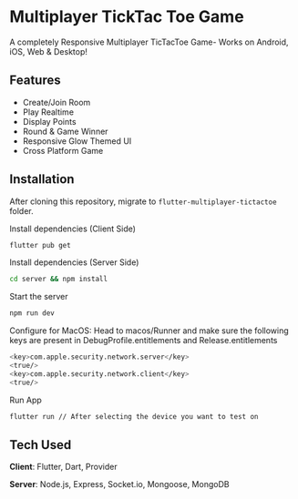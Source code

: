 # Multiplayer TickTac Toe Game

A completely Responsive Multiplayer TicTacToe Game- Works on Android, iOS, Web & Desktop!

## Features

- Create/Join Room
- Play Realtime
- Display Points
- Round & Game Winner
- Responsive Glow Themed UI
- Cross Platform Game

## Installation
After cloning this repository, migrate to ```flutter-multiplayer-tictactoe``` folder.

Install dependencies (Client Side)
```bash
flutter pub get
```

Install dependencies (Server Side)

```bash
cd server && npm install
```

Start the server

```bash
npm run dev
```

Configure for MacOS:
Head to macos/Runner and make sure the following keys are present in DebugProfile.entitlements and Release.entitlements
```bash
<key>com.apple.security.network.server</key>
<true/>
<key>com.apple.security.network.client</key>
<true/>
```

Run App
```bash
flutter run // After selecting the device you want to test on
```

## Tech Used
**Client**: Flutter, Dart, Provider

**Server**: Node.js, Express, Socket.io, Mongoose, MongoDB
